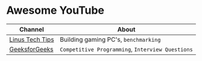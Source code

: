 # Awesome YouTube

Channel | About
---|---
[Linus Tech Tips](https://www.youtube.com/channel/UCXuqSBlHAE6Xw-yeJA0Tunw)| Building gaming PC's, `benchmarking`
[GeeksforGeeks](https://www.youtube.com/channel/UC0RhatS1pyxInC00YKjjBqQ) | `Competitive Programming`, `Interview Questions`
